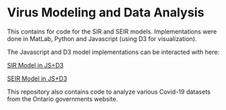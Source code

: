 # Virus Modeling and Data Analysis

This contains for code for the SIR and SEIR models.  Implementations were done in MatLab, Python and Javascript (using D3 for visualization).  

The Javascript and D3 model implementations can be interacted with here:

[SIR Model in JS+D3](http://a-d-c.ca/wp-content/extraStuff/SIR_Model_D3.html)

[SEIR Model in JS+D3](http://a-d-c.ca/wp-content/extraStuff/SEIR_Model_1w.html)


This repository also contains code to analyze various Covid-19 datasets from the Ontario governments website.


